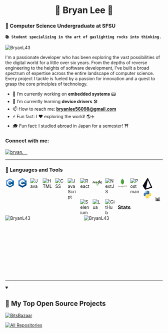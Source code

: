 <h1 align="center">🌸 Bryan Lee 🌿</h1>
<h3 align="left">🐊 Computer Science Undergraduate at SFSU</h3>

**`📚 Student specializing in the art of gaslighting rocks into thinking.`**
<p align="left"> <img src="https://komarev.com/ghpvc/?username=BryanL43&label=Profile%20views&color=bf77f6&style=flat" alt="BryanL43" /> </p>

I'm a passionate developer who has been exploring the vast possibilities of the digital world for a little over six years. From the depths of reverse engineering to the heights of software development, I've built a broad spectrum of expertise across the entire landscape of computer science. Every project I tackle is fueled by a passion for innovation and a quest to grasp the core principles of technology.

- 🔭 I’m currently working on **embedded systems** 📟
- 🌱 I’m currently learning **device drivers** 🛠️
- 📫 How to reach me: **bryanlee56098@gmail.com**
- ⚡ Fun fact: I ❤️ exploring the world! 🌎✈️
- 🎓 Fun fact: I studied abroad in Japan for a semester! ⛩️

<h3 align="left">Connect with me:</h3>
<p align="left"><a href="https://discordapp.com/users/384865971455918084" target="blank"><img align="center" src="https://raw.githubusercontent.com/rahuldkjain/github-profile-readme-generator/master/src/images/icons/Social/discord.svg" alt="bryan.__" height="30" width="40" /></a></p>

---

### 🧰 Languages and Tools

<img align="left" alt="C" width="30px" style="padding-right:10px;" src="https://raw.githubusercontent.com/devicons/devicon/master/icons/c/c-original.svg" />
<img align="left" alt="C++" width="30px" style="padding-right:10px;" src="https://raw.githubusercontent.com/devicons/devicon/master/icons/cplusplus/cplusplus-original.svg" />
<img align="left" alt="Java" width="30px" style="padding-right:10px;" src="https://cdn.jsdelivr.net/gh/devicons/devicon/icons/java/java-original.svg"/>
<img align="left" alt="HTML" width="30px" style="padding-right:10px;" src="https://cdn.jsdelivr.net/gh/devicons/devicon/icons/html5/html5-plain.svg" />
<img align="left" alt="CSS" width="30px" style="padding-right:10px;" src="https://cdn.jsdelivr.net/gh/devicons/devicon/icons/css3/css3-plain.svg" />
<img align="left" alt="JavaScript" width="30px" style="padding-right:10px;" src="https://cdn.jsdelivr.net/gh/devicons/devicon/icons/javascript/javascript-plain.svg" />
<img align="left" alt="React" width="30px" style="padding-right:10px;" src="https://cdn.jsdelivr.net/gh/devicons/devicon/icons/react/react-original.svg" />
<img align="left" alt="NodeJS" width="30px" style="padding-right:10px;" src="https://raw.githubusercontent.com/devicons/devicon/master/icons/nodejs/nodejs-original-wordmark.svg" />
<img align="left" alt="NextJS" width="30px" style="padding-right:10px;" src="https://www.svgrepo.com/show/354113/nextjs-icon.svg" />
<img align="left" alt="MongoDB" width="30px" style="padding-right:10px;" src="https://raw.githubusercontent.com/devicons/devicon/master/icons/mongodb/mongodb-original-wordmark.svg" />
<img align="left" alt="Postman" width="30px" style="padding-right:10px;" src="https://www.vectorlogo.zone/logos/getpostman/getpostman-icon.svg" />
<img align="left" alt="Prisma" width="30px" style="padding-right:10px;" src="https://raw.githubusercontent.com/prisma/presskit/main/Assets/Prisma-DarkSymbol.svg" />
<img align="left" alt="Python" width="30px" style="padding-right:10px;" src="https://raw.githubusercontent.com/devicons/devicon/master/icons/python/python-original.svg" />
<img align="left" alt="Selenium" width="30px" style="padding-right:10px;" src="https://www.svgrepo.com/show/354321/selenium.svg" />
<img align="left" alt="Lua" width="30px" style="padding-right:10px;" src="https://upload.wikimedia.org/wikipedia/commons/thumb/c/cf/Lua-Logo.svg/600px-Lua-Logo.svg.png?20150107024942" />
<img align="left" alt="GitHub" width="30px" style="padding-right:10px;" src="https://cdn.jsdelivr.net/gh/devicons/devicon/icons/github/github-original.svg" />
<br/>

#

### 📊 Stats
<div style="display:flex;">
  <img style="flex:1; height:193px;" src="https://github-readme-stats.vercel.app/api?username=BryanL43&show_icons=true&theme=omni" alt="BryanL43"/>
  <img style="flex:1; height:193px;" src="https://github-readme-stats.vercel.app/api/top-langs?username=BryanL43&show_icons=true&theme=omni&layout=compact" alt="BryanL43" />
</div>

---

<details open> 
  <summary><h2>📘 My Top Open Source Projects</h2></summary>

  <!-- Repo info cards - https://github.com/anuraghazra/github-readme-stats -->
  <!-- Small repo cards (fork) - https://github.com/DenverCoder1/github-readme-stats -->
  <p align="left">
    <a href="https://github.com/BryanL43/BitsBazaar"><img width="278" src="https://github-readme-stats.vercel.app/api/pin/?username=BryanL43&repo=BitsBazaar&theme=omni&bg_color=1F222E&title_color=F85D7F&hide_border=true&icon_color=F8D866&show_icons=false" alt="BitsBazaar"></a>
  </p>

  <a href="https://github.com/BryanL43?tab=repositories"><img alt="All Repositories" title="All Repositories" src="https://custom-icon-badges.demolab.com/badge/-Click%20Here%20For%20All%20My%20Repos-1F222E?style=for-the-badge&logoColor=white&logo=repo"/></a>
</details>
